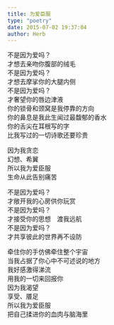```yaml
---  
title: 为爱臣服  
type: "poetry"  
date: 2015-07-02 19:37:04  
author: Herb  
---  
```

不是因为爱吗？  
才想去亲吻你腹部的绒毛  
不是因为爱吗？  
才想去摩挲你的大腿内侧  
不是因为爱吗？  
才奢望你的唇边津液  
你的锁骨和颈窝是我停靠的方向  
你的鼻息是我此生闻过最馥郁的香水  
你的舌尖在耳根写的字  
比我写过的一切诗歌还要珍贵  

因为我贪恋  
幻想、希翼  
所以我为爱臣服  
生命从此告别痛苦  

不是因为爱吗？  
才敞开我的心房供你玩赏  
不是因为爱吗？  
才接受你的思想　渡我远航  
不是因为爱吗？  
才共享彼此的世界再不设防  

牵住你的手仿佛牵住整个宇宙  
当我占据了你心中不可述说的地方  
我好感激得涕流  
用我的一切来回报你  
因为我渴望  
享受、餍足  
所以我为爱臣服  
把自己揉进你的血肉与脑海里